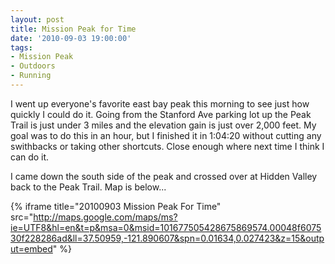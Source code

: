 ```yaml
---
layout: post
title: Mission Peak for Time
date: '2010-09-03 19:00:00'
tags:
- Mission Peak
- Outdoors
- Running
---
```


I went up everyone's favorite east bay peak this morning to see just how quickly I could do it. Going from the Stanford Ave parking lot up the Peak Trail is just under 3 miles and the elevation gain is just over 2,000 feet. My goal was to do this in an hour, but I finished it in 1:04:20 without cutting any swithbacks or taking other shortcuts. Close enough where next time I think I can do it.

I came down the south side of the peak and crossed over at Hidden Valley back to the Peak Trail. Map is below...

{% iframe title="20100903 Mission Peak For Time" src="http://maps.google.com/maps/ms?ie=UTF8&hl=en&t=p&msa=0&msid=101677505428675869574.00048f607530f228286ad&ll=37.50959,-121.890607&spn=0.01634,0.027423&z=15&output=embed" %}
